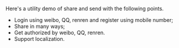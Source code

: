 Here's a utility demo of share and send with the following points.
- Login using weibo, QQ, renren and register using mobile number;
- Share in many ways;
- Get authorized by weibo, QQ, renren.
- Support localization.
